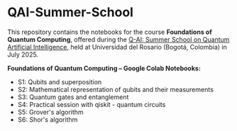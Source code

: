 # QAI-Summer-School

This repository contains the notebooks for the course **Foundations of Quantum Computing**, offered during the [Q-AI: Summer School on Quantum Artificial Intelligence](https://urosario.edu.co/summer-school/q-ai-summer-school-on-quantum-artificial-intelligence), held at Universidad del Rosario (Bogotá, Colombia) in July 2025.

**Foundations of Quantum Computing – Google Colab Notebooks:**
- S1: Qubits and superposition
- S2: Mathematical representation of qubits and their measurements
- S3: Quantum gates and entanglement
- S4: Practical session with qiskit - quantum circuits
- S5: Grover's algorithm
- S6: Shor's algorithm
